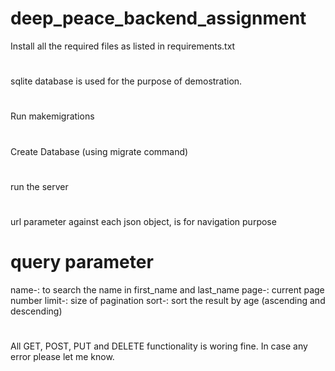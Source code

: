 # deep_peace_backend_assignment
Install all the required files as listed in requirements.txt
#
sqlite database is used for the purpose of demostration.
# 
Run makemigrations
#
Create Database (using migrate command)
#
run the server 
#
url parameter against each json object, is for navigation purpose
# query parameter 
name-: to search the name in first_name and last_name
page-: current page number 
limit-: size of pagination
sort-: sort the result by age (ascending and descending)
#
All GET, POST, PUT and DELETE functionality is woring fine. In case any error please let me know.

